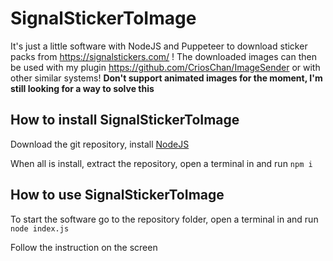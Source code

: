 # SignalStickerToImage
It's just a little software with NodeJS and Puppeteer to download sticker packs from https://signalstickers.com/ ! The downloaded images can then be used with my plugin https://github.com/CriosChan/ImageSender or with other similar systems! **Don't support animated images for the moment, I'm still looking for a way to solve this**

## How to install SignalStickerToImage
Download the git repository, install [NodeJS](https://nodejs.dev)

When all is install, extract the repository, open a terminal in and run ``npm i``

## How to use SignalStickerToImage
To start the software go to the repository folder, open a terminal in and run ``node index.js``

Follow the instruction on the screen
